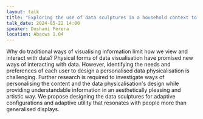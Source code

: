 ```yaml
---
layout: talk
title: "Exploring the use of data sculptures in a household context to encourage sustainable practices."
talk_date: 2024-05-22 14:00
speaker: Dushani Perera
location: Abacws 1.04
---
```

Why do traditional ways of visualising information limit how we view and interact with data? Physical forms of data visualisation have promised new ways of interacting with data. However, identifying the needs and preferences of each user to design a personalised data physicalisation is challenging. Further research is required to investigate ways of personalising the content and the data physicalisation's design while providing understandable information in an aesthetically pleasing and artistic way. We propose designing the data sculptures for adaptive configurations and adaptive utility that resonates with people more than generalised displays.

